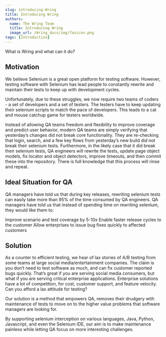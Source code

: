 ```yaml
---
slug: introducing-Wring
title: Introducing Wring
authors:
  name: The Wring Team
  title: Introducing Wring
  image_url: /Wring_docs/img/favicon.png
tags: [Introduction]
---
```


What is Wring and what can it do?

<!--truncate-->

## Motivation
We believe Selenium is a great open platform for testing software. However, testing software with Selenium has lead people to constantly rewrite and maintain their tests to keep up with development cycles.

Unfortunately, due to these struggles, we now require two teams of coders - a set of developers and a set of testers. The testers have to keep updating their selenium scripts to match the pace of developers. This leads to a cat and mouse catchup game for testers worldwide.

Instead of allowing QA teams freedom and flexibility to improve coverage and predict user behavior, modern QA teams are simply verifying that yesterday’s changes did not break core functionality. They are re-checking that login, search, and a few key flows from yesterday’s new build did not break their selenium tests. Furthermore, in the likely case that it did break their selenium tests, QA engineers will rewrite the tests, update page object models, fix locator and object detectors, improve timeouts, and then commit these into the repository. There is full knowledge that this process will rinse and repeat.

## Ideal Situation for QA
QA managers have told us that during key releases, rewriting selenium tests can easily take more than 95% of the time consumed by QA engineers. QA managers have told us that instead of spending time on rewriting selenium, they would like them to:

Improve scenario and test coverage by 5-10x
Enable faster release cycles to the customer
Allow enterprises to issue bug fixes quickly to affected customers

## Solution
As a counter to efficient testing, we hear of lax stories of A/B testing from some teams at large social media/entertainment companies. The claim is you don’t need to test software as much, and can fix customer reported bugs quickly. That’s great if you are serving social media consumers, but what if you are serving critical enterprise applications. Enterprise solutions have a lot of competition, for cost, customer support, and feature velocity. Can you afford a lax attitude for testing?

Our solution is a method that empowers QA, removes their drudgery with maintenance of tests to move on to the higher value problems that software managers are looking for.

By supporting selenium interception on various languages, Java, Python, Javascript, and even the Selenium IDE, our aim is to make maintenance painless while letting QA focus on more interesting challenges.
